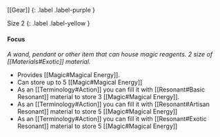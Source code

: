 [[Gear]]
{: .label .label-purple }

Size 2
{: .label .label-yellow }

#### Focus
_A wand, pendant or other item that can house magic reagents. 2 size of [[Materials#Exotic]] material._

- Provides [[Magic#Magical Energy]].
- Can store up to 5 [[Magic#Magical Energy]]
- As an [[Terminology#Action]] you can fill it with [[Resonant#Basic Resonant]] material to store 3 [[Magic#Magical Energy]].
- As an [[Terminology#Action]] you can fill it with [[Resonant#Artisan Resonant]] material to store 5 [[Magic#Magical Energy]]
- As an [[Terminology#Action]] you can fill it with [[Resonant#Exotic Resonant]] material to store 5 [[Magic#Magical Energy]]